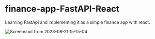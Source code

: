 # finance-app-FastAPI-React
Learning FastApi and implementing it as a simple finance app with react. 

![Screenshot from 2023-08-21 15-15-04](https://github.com/birajkarki/finance-app-FastAPI-React/assets/65703910/20b17331-024b-4af7-b728-4433f54335a7)
